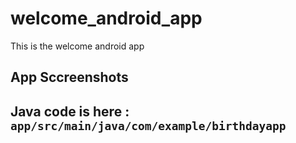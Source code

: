 # welcome_android_app
This is the welcome android app
## App Sccreenshots

## Java code is here : `app/src/main/java/com/example/birthdayapp`
